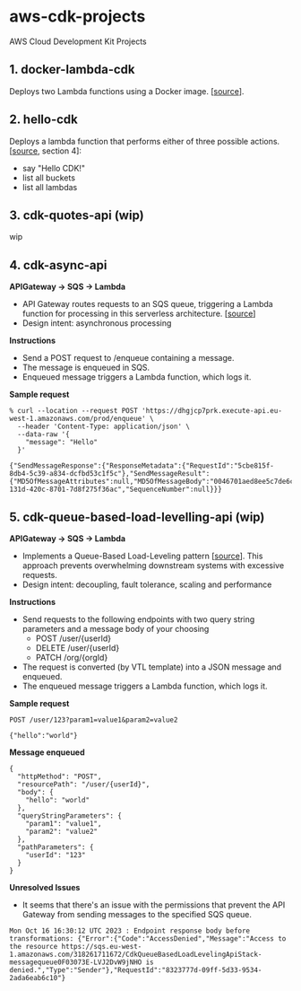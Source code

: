 # aws-cdk-projects
AWS Cloud Development Kit Projects

## 1. docker-lambda-cdk
Deploys two Lambda functions using a Docker image. [[source](https://www.fpgmaas.com/blog/aws-cdk-lambdas-docker)].

## 2. hello-cdk
Deploys a lambda function that performs either of three possible actions. [[source](https://www.udemy.com/course/aws-cdk-masterclass-build-aws-cloud-infrastructures/learn/lecture/33199370#overview), section 4]:
- say "Hello CDK!"
- list all buckets
- list all lambdas

## 3. cdk-quotes-api (wip)
wip

## 4. cdk-async-api
**APIGateway -> SQS -> Lambda**
- API Gateway routes requests to an SQS queue, triggering a Lambda function for processing in this serverless architecture. [[source](https://betterprogramming.pub/how-to-integrate-api-gateway-and-sqs-with-aws-cdk-14e74e7de5ba)]
- Design intent: asynchronous processing

**Instructions**
- Send a POST request to /enqueue containing a message.
- The message is enqueued in SQS.
- Enqueued message triggers a Lambda function, which logs it.

**Sample request**
```
% curl --location --request POST 'https://dhgjcp7prk.execute-api.eu-west-1.amazonaws.com/prod/enqueue' \
  --header 'Content-Type: application/json' \
  --data-raw '{
    "message": "Hello"
  }'

{"SendMessageResponse":{"ResponseMetadata":{"RequestId":"5cbe815f-8db4-5c39-a834-dcfbd53c1f5c"},"SendMessageResult":{"MD5OfMessageAttributes":null,"MD5OfMessageBody":"0046701aed8ee5c7de6c01430556b13e","MD5OfMessageSystemAttributes":null,"MessageId":"59c52602-131d-420c-8701-7d8f275f36ac","SequenceNumber":null}}}
```
## 5. cdk-queue-based-load-levelling-api (wip)
**APIGateway -> SQS -> Lambda**
- Implements a Queue-Based Load-Leveling pattern [[source](https://majestic.cloud/integrating-aws-api-gateway-with-sqs/)]. This approach prevents overwhelming downstream systems with excessive requests.
- Design intent: decoupling, fault tolerance, scaling and performance

**Instructions**
- Send requests to the following endpoints with two query string parameters and a message body of your choosing
  - POST /user/{userId}
  - DELETE /user/{userId}
  - PATCH /org/{orgId}
- The request is converted (by VTL template) into a JSON message and enqueued.
- The enqueued message triggers a Lambda function, which logs it.

**Sample request**
```
POST /user/123?param1=value1&param2=value2

{"hello":"world"}
```

**Message enqueued**
```
{
  "httpMethod": "POST",
  "resourcePath": "/user/{userId}",
  "body": {
    "hello": "world"
  },
  "queryStringParameters": {
    "param1": "value1",
    "param2": "value2"
  },
  "pathParameters": {
    "userId": "123"
  }
}
```

**Unresolved Issues**
- It seems that there's an issue with the permissions that prevent the API Gateway from sending messages to the specified SQS queue.
```
Mon Oct 16 16:30:12 UTC 2023 : Endpoint response body before transformations: {"Error":{"Code":"AccessDenied","Message":"Access to the resource https://sqs.eu-west-1.amazonaws.com/318261711672/CdkQueueBasedLoadLevelingApiStack-messagequeue0F03073E-LVJ2DvW9jNHO is denied.","Type":"Sender"},"RequestId":"8323777d-09ff-5d33-9534-2ada6eab6c10"}
```